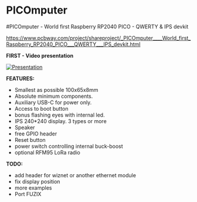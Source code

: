 # PICOmputer
#PICOmputer - World first Raspberry RP2040 PICO - QWERTY &amp; IPS devkit

https://www.pcbway.com/project/shareproject/_PICOmputer____World_first_Raspberry_RP2040_PICO___QWERTY___IPS_devkit.html

**FIRST - Video presentation**

[![Presentation](https://img.youtube.com/vi/pJGlxj9I5Sg/0.jpg)](https://www.youtube.com/watch?v=pJGlxj9I5Sg)

**FEATURES:**

- Smallest as possible 100x65x8mm
- Absolute minimum components.
- Auxiliary USB-C for power only.
- Access to boot button
- bonus flashing eyes with internal led.
- IPS 240*240 display. 3 types or more
- Speaker
- free GPIO header
- Reset button
- power switch controlling internal buck-boost
- optional RFM95 LoRa radio

**TODO:**

- add header for wiznet or another ethernet module
- fix display position
- more examples
- Port FUZIX

